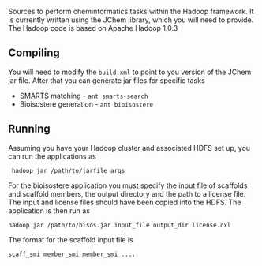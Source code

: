 Sources to perform cheminformatics tasks within the Hadoop framework. It is currently
written using the JChem library, which you will need to provide. The Hadoop code is based
on Apache Hadoop 1.0.3

Compiling
---------

You will need to modify the `build.xml` to point to you version of the JChem jar file. After that
you can generate jar files for specific tasks

* SMARTS matching - `ant smarts-search`
* Bioisostere generation - `ant bioisostere`

Running
--------

Assuming you have your Hadoop cluster and associated HDFS set up, you can run the applications as

	 hadoop jar /path/to/jarfile args

For the bioisostere application you must specify the input file of scaffolds and scaffold members,
the output directory and the path to a license file. The input and license files should have been
copied into the HDFS. The application is then run as

    hadoop jar /path/to/bisos.jar input_file output_dir license.cxl

The format for the scaffold input file is 

    scaff_smi member_smi member_smi ....
